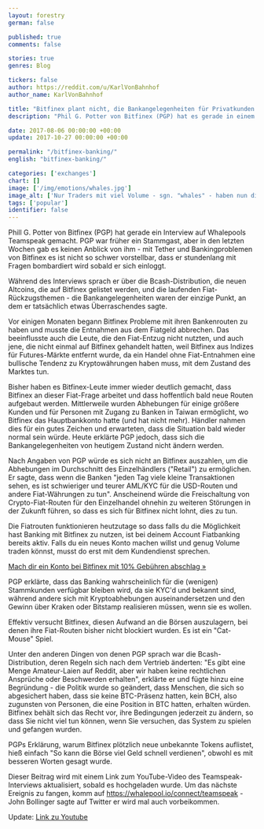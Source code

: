 ```yaml
---
layout: forestry
german: false

published: true
comments: false

stories: true
genres: Blog

tickers: false
author: https://reddit.com/u/KarlVonBahnhof
author_name: KarlVonBahnhof

title: "Bitfinex plant nicht, die Bankangelegenheiten für Privatkunden zu lösen"
description: "Phil G. Potter von Bitfinex (PGP) hat es gerade in einem Interview auf Whalepools Teamspeak gesagt."

date: 2017-08-06 00:00:00 +00:00
update: 2017-10-27 00:00:00 +00:00

permalink: "/bitfinex-banking/"
english: "bitfinex-banking/"

categories: ['exchanges']
chart: []
image: ['/img/emotions/whales.jpg']
image_alt: ['Nur Traders mit viel Volume - sgn. "whales" - haben nun die Möglichkeit Fiatgeld zu überweisen.']
tags: ['popular']
identifier: false
---
```


Phill G. Potter von Bitfinex (PGP) hat gerade ein Interview auf Whalepools Teamspeak gemacht. PGP war früher ein Stammgast, aber in den letzten Wochen gab es keinen Anblick von ihm - mit Tether und Bankingproblemen von Bitfinex es ist nicht so schwer vorstellbar, dass er stundenlang mit Fragen bombardiert wird sobald er sich einloggt.

Während des Interviews sprach er über die Bcash-Distribution, die neuen Altcoins, die auf Bitfinex gelistet werden, und die laufenden Fiat-Rückzugsthemen - die Bankangelegenheiten waren der einzige Punkt, an dem er tatsächlich etwas Überraschendes sagte.

Vor einigen Monaten begann Bitfinex Probleme mit ihren Bankenrouten zu haben und musste die Entnahmen aus dem Fiatgeld abbrechen. Das beeinflusste auch die Leute, die den Fiat-Entzug nicht nutzten, und auch jene, die nicht einmal auf Bitfinex gehandelt hatten, weil Bitfinex aus Indizes für Futures-Märkte entfernt wurde, da ein Handel ohne Fiat-Entnahmen eine bullische Tendenz zu Kryptowährungen haben muss, mit dem Zustand des Marktes tun.

Bisher haben es Bitfinex-Leute immer wieder deutlich gemacht, dass Bitfinex an dieser Fiat-Frage arbeitet und dass hoffentlich bald neue Routen aufgebaut werden. Mittlerweile wurden Abhebungen für einige größere Kunden und für Personen mit Zugang zu Banken in Taiwan ermöglicht, wo Bitfinex das Hauptbankkonto hatte (und hat nicht mehr). Händler nahmen dies für ein gutes Zeichen und erwarteten, dass die Situation bald wieder normal sein würde. Heute erklärte PGP jedoch, dass sich die Bankangelegenheiten von heutigem Zustand nicht ändern werden.

Nach Angaben von PGP würde es sich nicht an Bitfinex auszahlen, um die Abhebungen im Durchschnitt des Einzelhändlers ("Retail") zu ermöglichen. Er sagte, dass wenn die Banken "jeden Tag viele kleine Transaktionen sehen, es ist schwieriger und teurer AML/KYC für die USD-Routen und andere Fiat-Währungen zu tun". Anscheinend würde die Freischaltung von Crypto-Fiat-Routen für den Einzelhandel ohnehin zu weiteren Störungen in der Zukunft führen, so dass es sich für Bitfinex nicht lohnt, dies zu tun.

Die Fiatrouten funktionieren heutzutage so dass falls du die Möglichkeit hast Banking mit Bitfinex zu nutzen, ist bei deinem Account Fiatbanking bereits aktiv. Falls du ein neues Konto machen willst und genug Volume traden könnst, musst do erst mit dem Kundendienst sprechen.

[Mach dir ein Konto bei Bitfinex mit 10% Gebühren abschlag »](https://www.bitfinex.com/?refcode=5egV78YtlC)

PGP erklärte, dass das Banking wahrscheinlich für die (wenigen) Stammkunden verfügbar bleiben wird, da sie KYC'd und bekannt sind, während andere sich mit Kryptoabhebungen auseinandersetzen und den Gewinn über Kraken oder Bitstamp realisieren müssen, wenn sie es wollen.

Effektiv versucht Bitfinex, diesen Aufwand an die Börsen auszulagern, bei denen ihre Fiat-Routen bisher nicht blockiert wurden. Es ist ein "Cat-Mouse" Spiel.

Unter den anderen Dingen von denen PGP sprach war die Bcash-Distribution, deren Regeln sich nach dem Vertrieb änderten: "Es gibt eine Menge Amateur-Laien auf Reddit, aber wir haben keine rechtlichen Ansprüche oder Beschwerden erhalten", erklärte er und fügte hinzu eine Begründung - die Politik wurde so geändert, dass Menschen, die sich so abgesichert haben, dass sie keine BTC-Präsenz hatten, kein BCH, also zugunsten von Personen, die eine Position in BTC hatten, erhalten würden. Bitfinex behält sich das Recht vor, ihre Bedingungen jederzeit zu ändern, so dass Sie nicht viel tun können, wenn Sie versuchen, das System zu spielen und gefangen wurden.

PGPs Erklärung, warum Bitfinex plötzlich neue unbekannte Tokens auflistet, hieß einfach "So kann die Börse viel Geld schnell verdienen", obwohl es mit besseren Worten gesagt wurde.

Dieser Beitrag wird mit einem Link zum YouTube-Video des Teamspeak-Interviews aktualisiert, sobald es hochgeladen wurde. Um das nächste Ereignis zu fangen, komm auf https://whalepool.io/connect/teamspeak - John Bollinger sagte auf Twitter er wird mal auch vorbeikommen.

Update: [Link zu  Youtube](https://www.youtube.com/watch?v=rhu4c8sL0AE)
